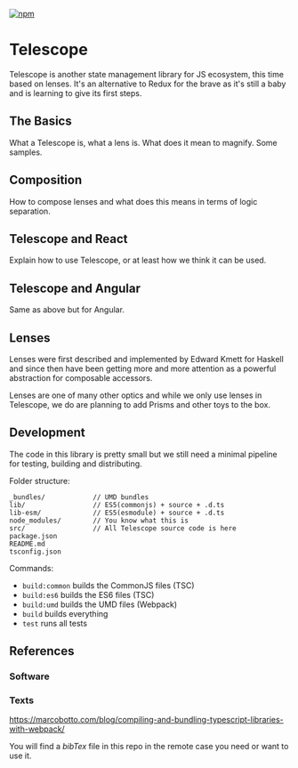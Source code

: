 [![npm](https://img.shields.io/npm/v/telescopejs.svg)]()

Telescope
=========

Telescope is another state management library for JS ecosystem, this time based on lenses. It's an alternative to Redux for the brave as it's still a baby and is learning to give its first steps.

## The Basics

What a Telescope is, what a lens is. What does it mean to magnify. Some samples.

## Composition

How to compose lenses and what does this means in terms of logic separation.

## Telescope and React

Explain how to use Telescope, or at least how we think it can be used.

## Telescope and Angular

Same as above but for Angular.

## Lenses

Lenses were first described and implemented by Edward Kmett for Haskell and since then have been getting more and more attention as a powerful abstraction for composable accessors.

Lenses are one of many other optics and while we only use lenses in Telescope, we do are planning to add Prisms and other toys to the box.

## Development

The code in this library is pretty small but we still need a minimal pipeline for testing, building and distributing.

Folder structure:

```
_bundles/            // UMD bundles
lib/        	     // ES5(commonjs) + source + .d.ts
lib-esm/             // ES5(esmodule) + source + .d.ts
node_modules/        // You know what this is
src/                 // All Telescope source code is here
package.json
README.md
tsconfig.json
```

Commands:

* `build:common` builds the CommonJS files (TSC)
* `build:es6` builds the ES6 files (TSC)
* `build:umd` builds the UMD files (Webpack)
* `build` builds everything
* `test` runs all tests

## References

### Software

### Texts

https://marcobotto.com/blog/compiling-and-bundling-typescript-libraries-with-webpack/

You will find a _bibTex_ file in this repo in the remote case you need or want to use it.
